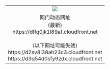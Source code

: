 ﻿<table>
  <tr></tr>
  <tr><td colspan=2 align=center><img src="https://dffq0jk1l89af.cloudfront.net/Up/oGate.jpg" /></td></tr>
  <tr><td colspan=2 align=center>网门动态网址<br/>(最新)
<br>https://dffq0jk1l89af.cloudfront.net
<br/><br/>(以下网址可能失效)
<br>https://d2sv8l38ah23c3.cloudfront.net
<br>https://d3q54d0sfy9zdx.cloudfront.net
    </td>
  </tr>
</table>
